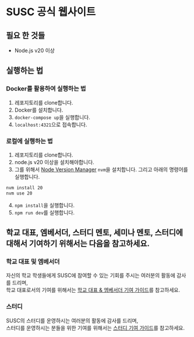 # SUSC 공식 웹사이트

## 필요 한 것들
* Node.js v20 이상

## 실행하는 법

### Docker를 활용하여 실행하는 법
1. 레포지토리를 clone합니다.
2. Docker를 설치합니다.
3. `docker-compose up`을 실행합니다.
4. `localhost:4321`으로 접속합니다.

### 로컬에 실행하는 법
1. 레포지토리를 clone합니다.
2. node.js v20 이상을 설치해야합니다.
3. 그를 위해서 [Node Version Manager](https://github.com/nvm-sh/nvm) `nvm`을 설치합니다. 그리고 아래의 명령어를 실행합니다.
```bash
nvm install 20
nvm use 20
```
4. `npm install`을 실행합니다.
5. `npm run dev`를 실행합니다.


## 학교 대표, 엠베서더, 스터디 멘토, 세미나 멘토, 스터디에 대해서 기여하기 위해서는 다음을 참고하세요.
### 학교 대표 및 엠베서더
자신의 학교 학생들에게 SUSC에 참여할 수 있는 기회를 주시는 여러분의 활동에 감사를 드리며,  
학교 대표로서의 기여를 위해서는 [학교 대표 & 엠베서더 기여 가이드](./CONTRIBUTEUNIV.md)를 참고하세요.

### 스터디
SUSC의 스터디를 운영하시는 여러분의 활동에 감사를 드리며,  
스터디를 운영하시는 분들을 위한 기여를 위해서는 [스터디 기여 가이드](./CONTRIBUTESTUDY.md)를 참고하세요.